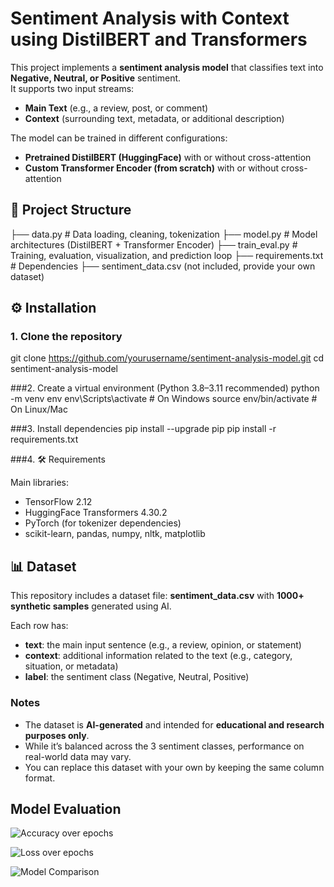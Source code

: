 # Sentiment Analysis with Context using DistilBERT and Transformers

This project implements a **sentiment analysis model** that classifies text into **Negative, Neutral, or Positive** sentiment.  
It supports two input streams:  
- **Main Text** (e.g., a review, post, or comment)  
- **Context** (surrounding text, metadata, or additional description)  

The model can be trained in different configurations:  
- **Pretrained DistilBERT (HuggingFace)** with or without cross-attention  
- **Custom Transformer Encoder (from scratch)** with or without cross-attention  


## 📂 Project Structure
├── data.py # Data loading, cleaning, tokenization
├── model.py # Model architectures (DistilBERT + Transformer Encoder)
├── train_eval.py # Training, evaluation, visualization, and prediction loop
├── requirements.txt # Dependencies
├── sentiment_data.csv (not included, provide your own dataset)

## ⚙️ Installation

### 1. Clone the repository
git clone https://github.com/yourusername/sentiment-analysis-model.git
cd sentiment-analysis-model

###2. Create a virtual environment (Python 3.8–3.11 recommended)
python -m venv env
env\Scripts\activate   # On Windows
source env/bin/activate  # On Linux/Mac

###3. Install dependencies
pip install --upgrade pip
pip install -r requirements.txt

###4. 🛠️ Requirements

Main libraries:
- TensorFlow 2.12
- HuggingFace Transformers 4.30.2
- PyTorch (for tokenizer dependencies)
- scikit-learn, pandas, numpy, nltk, matplotlib

## 📊 Dataset

This repository includes a dataset file: **sentiment_data.csv** with **1000+ synthetic samples** generated using AI.  

Each row has:
- **text**: the main input sentence (e.g., a review, opinion, or statement)  
- **context**: additional information related to the text (e.g., category, situation, or metadata)  
- **label**: the sentiment class (Negative, Neutral, Positive)  

### Notes
- The dataset is **AI-generated** and intended for **educational and research purposes only**.  
- While it’s balanced across the 3 sentiment classes, performance on real-world data may vary.  
- You can replace this dataset with your own by keeping the same column format.

## Model Evaluation

![Accuracy over epochs](https://github.com/user-attachments/assets/6fd238f6-4f0b-4453-99c4-ea66f201cc01)

![Loss over epochs](https://github.com/user-attachments/assets/950c9836-ddb4-41e4-bc92-50e326a61a7b)

![Model Comparison](https://github.com/user-attachments/assets/ff0426e0-decf-4977-bf4e-9d95156d15e6)
